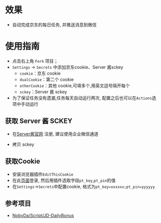 # 效果
- 自动完成京东的每日任务, 并推送消息到微信

# 使用指南
- 点击右上角 `Fork` 项目；
- `Settings` -> `Secrets` 中添加京东cookie、Server 酱sckey
  - `cookie`：京东 cookie
  - `dualCookie`：第二个 cookie
  - `otherCookie`：其他 cookie,可填多个,用英文逗号隔开每个
  - `sckey`：Server 酱 sckey
- 为了保证任务没有遗漏,任务每天自动运行两次, 配置之后也可以在`Actions`选项中手动运行


## 获取 Server 酱 SCKEY

- 在[Server酱官网](https://sct.ftqq.com/) 注册, 建议使用企业微信通道

- 拷贝 sckey

## 获取Cookie
- 安装浏览器插件`EditThisCookie`
- 在此[页面](https://bean.m.jd.com/bean/signIndex.action)登录, 然后用插件选取字段`pt_key`,`pt_pin`的值
- 在`Settings`->`Secrets`中配置cookie, 格式为`pt_key=xxxxxx;pt_pin=yyyyyy`

## 参考项目

- [NobyDa/Script/JD-DailyBonus](https://github.com/NobyDa/Script/blob/master/JD-DailyBonus/JD_DailyBonus.js)
